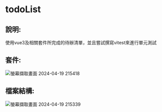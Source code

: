 # todoList
## 說明:
使用vue3及相關套件所完成的待辦清單，並且嘗試撰寫vitest來進行單元測試
## 套件:
![螢幕擷取畫面 2024-04-19 215418](https://github.com/lockon1248/todoList/assets/125979737/5691eebb-ccc2-4430-a557-771ffd71ff83)
## 檔案結構:
![螢幕擷取畫面 2024-04-19 215339](https://github.com/lockon1248/todoList/assets/125979737/e11660c2-4864-4a80-84e5-20c768551a49)
